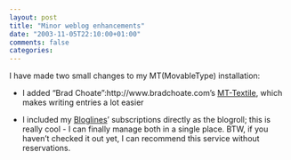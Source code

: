 ```yaml
---
layout: post
title: "Minor weblog enhancements"
date: "2003-11-05T22:10:00+01:00"
comments: false
categories: 
---
```


<p>I have made two small changes to my MT(MovableType) installation: </p>

<ul>
<li><p>I added &#8220;Brad Choate&#8221;:http://www.bradchoate.com&#8217;s <a href="http://www.bradchoate.com/past/mttextile.php">MT-Textile</a>, which makes writing entries a lot easier</p></li>
<li><p>I included my <a href="http://www.bloglines.com">Bloglines</a>&#8217; subscriptions directly as the blogroll; this is really cool - I can finally manage both in a single place. BTW, if you haven&#8217;t checked it out yet, I can recommend this service without reservations.</p></li>
</ul>


